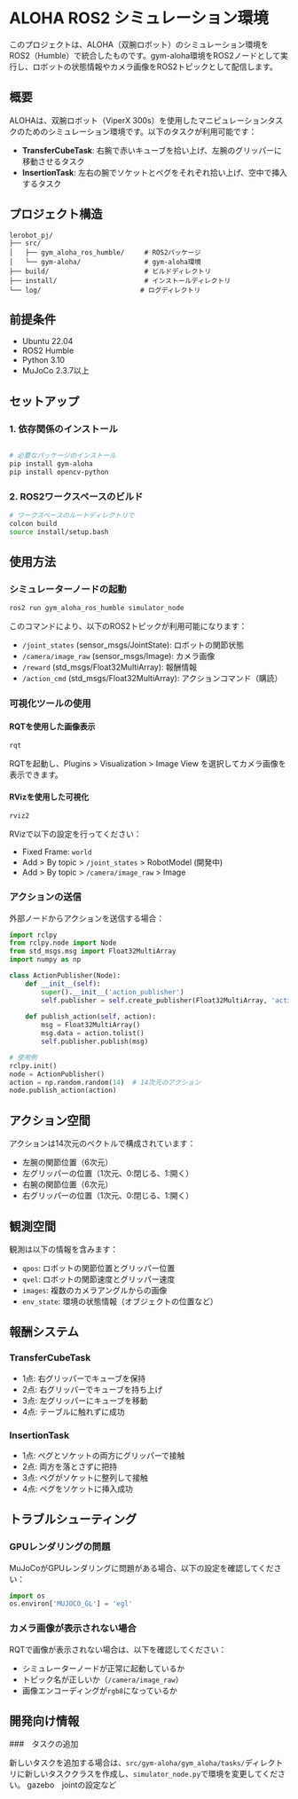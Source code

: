 # ALOHA ROS2 シミュレーション環境

このプロジェクトは、ALOHA（双腕ロボット）のシミュレーション環境をROS2（Humble）で統合したものです。gym-aloha環境をROS2ノードとして実行し、ロボットの状態情報やカメラ画像をROS2トピックとして配信します。

## 概要

ALOHAは、双腕ロボット（ViperX 300s）を使用したマニピュレーションタスクのためのシミュレーション環境です。以下のタスクが利用可能です：

- **TransferCubeTask**: 右腕で赤いキューブを拾い上げ、左腕のグリッパーに移動させるタスク
- **InsertionTask**: 左右の腕でソケットとペグをそれぞれ拾い上げ、空中で挿入するタスク

## プロジェクト構造

```
lerobot_pj/
├── src/
│   ├── gym_aloha_ros_humble/     # ROS2パッケージ
│   └── gym-aloha/                # gym-aloha環境
├── build/                        # ビルドディレクトリ
├── install/                      # インストールディレクトリ
└── log/                         # ログディレクトリ
```

## 前提条件

- Ubuntu 22.04
- ROS2 Humble
- Python 3.10
- MuJoCo 2.3.7以上

## セットアップ

### 1. 依存関係のインストール

```bash

# 必要なパッケージのインストール
pip install gym-aloha
pip install opencv-python
```

### 2. ROS2ワークスペースのビルド

```bash
# ワークスペースのルートディレクトリで
colcon build
source install/setup.bash
```

## 使用方法

### シミュレーターノードの起動

```bash
ros2 run gym_aloha_ros_humble simulator_node
```

このコマンドにより、以下のROS2トピックが利用可能になります：

- `/joint_states` (sensor_msgs/JointState): ロボットの関節状態
- `/camera/image_raw` (sensor_msgs/Image): カメラ画像
- `/reward` (std_msgs/Float32MultiArray): 報酬情報
- `/action_cmd` (std_msgs/Float32MultiArray): アクションコマンド（購読）

### 可視化ツールの使用

#### RQTを使用した画像表示

```bash
rqt
```

RQTを起動し、Plugins > Visualization > Image View を選択してカメラ画像を表示できます。

#### RVizを使用した可視化

```bash
rviz2
```

RVizで以下の設定を行ってください：
- Fixed Frame: `world`
- Add > By topic > `/joint_states` > RobotModel
(開発中)
- Add > By topic > `/camera/image_raw` > Image

### アクションの送信

外部ノードからアクションを送信する場合：

```python
import rclpy
from rclpy.node import Node
from std_msgs.msg import Float32MultiArray
import numpy as np

class ActionPublisher(Node):
    def __init__(self):
        super().__init__('action_publisher')
        self.publisher = self.create_publisher(Float32MultiArray, 'action_cmd', 10)
        
    def publish_action(self, action):
        msg = Float32MultiArray()
        msg.data = action.tolist()
        self.publisher.publish(msg)

# 使用例
rclpy.init()
node = ActionPublisher()
action = np.random.random(14)  # 14次元のアクション
node.publish_action(action)
```

## アクション空間

アクションは14次元のベクトルで構成されています：

- 左腕の関節位置（6次元）
- 左グリッパーの位置（1次元、0:閉じる、1:開く）
- 右腕の関節位置（6次元）
- 右グリッパーの位置（1次元、0:閉じる、1:開く）

## 観測空間

観測は以下の情報を含みます：

- `qpos`: ロボットの関節位置とグリッパー位置
- `qvel`: ロボットの関節速度とグリッパー速度
- `images`: 複数のカメラアングルからの画像
- `env_state`: 環境の状態情報（オブジェクトの位置など）

## 報酬システム

### TransferCubeTask
- 1点: 右グリッパーでキューブを保持
- 2点: 右グリッパーでキューブを持ち上げ
- 3点: 左グリッパーにキューブを移動
- 4点: テーブルに触れずに成功

### InsertionTask
- 1点: ペグとソケットの両方にグリッパーで接触
- 2点: 両方を落とさずに把持
- 3点: ペグがソケットに整列して接触
- 4点: ペグをソケットに挿入成功

## トラブルシューティング

### GPUレンダリングの問題

MuJoCoがGPUレンダリングに問題がある場合、以下の設定を確認してください：

```python
import os
os.environ['MUJOCO_GL'] = 'egl'
```

### カメラ画像が表示されない場合

RQTで画像が表示されない場合は、以下を確認してください：
- シミュレーターノードが正常に起動しているか
- トピック名が正しいか（`/camera/image_raw`）
- 画像エンコーディングが`rgb8`になっているか

## 開発向け情報

###　タスクの追加

新しいタスクを追加する場合は、`src/gym-aloha/gym_aloha/tasks/`ディレクトリに新しいタスククラスを作成し、`simulator_node.py`で環境を変更してください。
gazebo　jointの設定など

